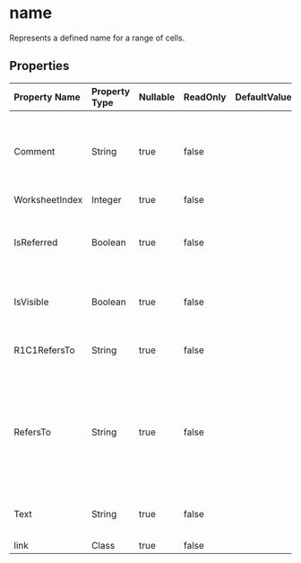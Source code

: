 # **name**

Represents a defined name for a range of cells. 

## **Properties**

| Property Name | Property Type | Nullable |  ReadOnly | DefaultValue | Description | 
| :- | :- | :- |:- |  :- | :- |
|Comment|String|true|false |  |Gets and sets the comment of the name.                        Only applies for Excel 2007.|
|WorksheetIndex|Integer|true|false |  ||
|IsReferred|Boolean|true|false |  |Indicates whether this name is referred by other formulas.|
|IsVisible|Boolean|true|false |  |Indicates whether the name is visible.|
|R1C1RefersTo|String|true|false |  |Gets or sets a R1C1 reference of the .|
|RefersTo|String|true|false |  |Returns or sets the formula that the name is defined to refer to, beginning with an equal sign.|
|Text|String|true|false |  |Gets the name text of the object.|
|link|Class|true|false |  ||

